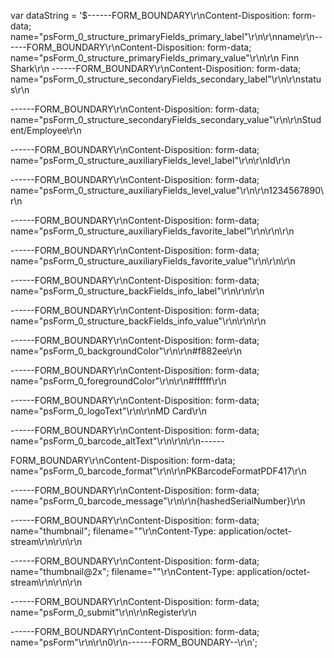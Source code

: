 var dataString = '$------FORM_BOUNDARY\r\nContent-Disposition: form-data; 
name="psForm_0_structure_primaryFields_primary_label"\r\n\r\nname\r\n------FORM_BOUNDARY\r\nContent-Disposition: form-data; 
name="psForm_0_structure_primaryFields_primary_value"\r\n\r\n
Finn Shark\r\n
------FORM_BOUNDARY\r\nContent-Disposition: form-data; 
name="psForm_0_structure_secondaryFields_secondary_label"\r\n\r\nstatus\r\n

------FORM_BOUNDARY\r\nContent-Disposition: form-data; 
name="psForm_0_structure_secondaryFields_secondary_value"\r\n\r\nStudent/Employee\r\n

------FORM_BOUNDARY\r\nContent-Disposition: form-data; 
name="psForm_0_structure_auxiliaryFields_level_label"\r\n\r\nId\r\n


------FORM_BOUNDARY\r\nContent-Disposition: form-data; 
name="psForm_0_structure_auxiliaryFields_level_value"\r\n\r\n1234567890\r\n


------FORM_BOUNDARY\r\nContent-Disposition: form-data; 
name="psForm_0_structure_auxiliaryFields_favorite_label"\r\n\r\n\r\n

------FORM_BOUNDARY\r\nContent-Disposition: form-data; 
name="psForm_0_structure_auxiliaryFields_favorite_value"\r\n\r\n\r\n

------FORM_BOUNDARY\r\nContent-Disposition: form-data; 
name="psForm_0_structure_backFields_info_label"\r\n\r\n\r\n

------FORM_BOUNDARY\r\nContent-Disposition: form-data; 
name="psForm_0_structure_backFields_info_value"\r\n\r\n\r\n

------FORM_BOUNDARY\r\nContent-Disposition: form-data; 
name="psForm_0_backgroundColor"\r\n\r\n#f882ee\r\n

------FORM_BOUNDARY\r\nContent-Disposition: form-data; 
name="psForm_0_foregroundColor"\r\n\r\n#ffffff\r\n

------FORM_BOUNDARY\r\nContent-Disposition: form-data; 
name="psForm_0_logoText"\r\n\r\nMD Card\r\n

------FORM_BOUNDARY\r\nContent-Disposition: form-data; 
name="psForm_0_barcode_altText"\r\n\r\n\r\n------

FORM_BOUNDARY\r\nContent-Disposition: form-data; 
name="psForm_0_barcode_format"\r\n\r\nPKBarcodeFormatPDF417\r\n

------FORM_BOUNDARY\r\nContent-Disposition: form-data; 
name="psForm_0_barcode_message"\r\n\r\n{hashedSerialNumber}\r\n

------FORM_BOUNDARY\r\nContent-Disposition: form-data; 
name="thumbnail"; filename=""\r\nContent-Type: application/octet-stream\r\n\r\n\r\n

------FORM_BOUNDARY\r\nContent-Disposition: form-data; 
name="thumbnail@2x"; filename=""\r\nContent-Type: application/octet-stream\r\n\r\n\r\n


------FORM_BOUNDARY\r\nContent-Disposition: form-data; 
name="psForm_0_submit"\r\n\r\nRegister\r\n

------FORM_BOUNDARY\r\nContent-Disposition: form-data; 
name="psForm"\r\n\r\n0\r\n------FORM_BOUNDARY--\r\n';
